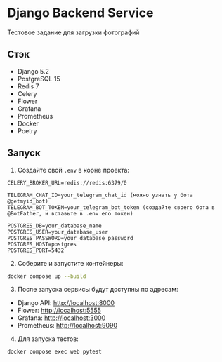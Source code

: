 # Django Backend Service

Тестовое задание для загрузки фотографий

## Стэк

- Django 5.2
- PostgreSQL 15
- Redis 7
- Celery
- Flower
- Grafana
- Prometheus
- Docker
- Poetry

## Запуск

1. Создайте свой `.env` в корне проекта:

```env
CELERY_BROKER_URL=redis://redis:6379/0

TELEGRAM_CHAT_ID=your_telegram_chat_id (можно узнать у бота @getmyid_bot)
TELEGRAM_BOT_TOKEN=your_telegram_bot_token (создайте своего бота в @BotFather, и вставьте в .env его токен)

POSTGRES_DB=your_database_name
POSTGRES_USER=your_database_user
POSTGRES_PASSWORD=your_database_password
POSTGRES_HOST=postgres
POSTGRES_PORT=5432
```

2. Соберите и запустите контейнеры:

```bash
docker compose up --build
```

3. После запуска сервисы будут доступны по адресам:

* Django API: [http://localhost:8000](http://localhost:8000)
* Flower: [http://localhost:5555](http://localhost:5555)
* Grafana: [http://localhost:3000](http://localhost:3000)
* Prometheus: [http://localhost:9090](http://localhost:9090)

4. Для запуска тестов:

```bash
docker compose exec web pytest
```